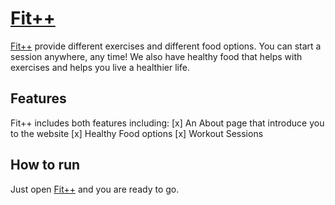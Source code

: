 # [Fit++](https://fitplusplus-web.web.app/)

[Fit++](https://fitplusplus-web.web.app) provide different exercises and different food options. You can start a session anywhere, any time! We also have healthy food that helps with exercises and helps you live a healthier life.

## Features

Fit++ includes both features including:
[x] An About page that introduce you to the website
[x] Healthy Food options
[x] Workout Sessions

## How to run

Just open [Fit++](https://fitplusplus-web.web.app) and you are ready to go.

